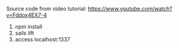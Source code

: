 Source  code from video tutorial: https://www.youtube.com/watch?v=Fddox4EX7-4
1. npm install
2. sails lift
3. access localhost:1337
